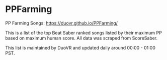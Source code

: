 # PPFarming
PP Farming Songs: https://duovr.github.io/PPFarming/

This is a list of the top Beat Saber ranked songs listed by their maximum PP based on maximum human score. All data was scraped from ScoreSaber.

This list is maintained by DuoVR and updated daily around 00:00 - 01:00 PST.
